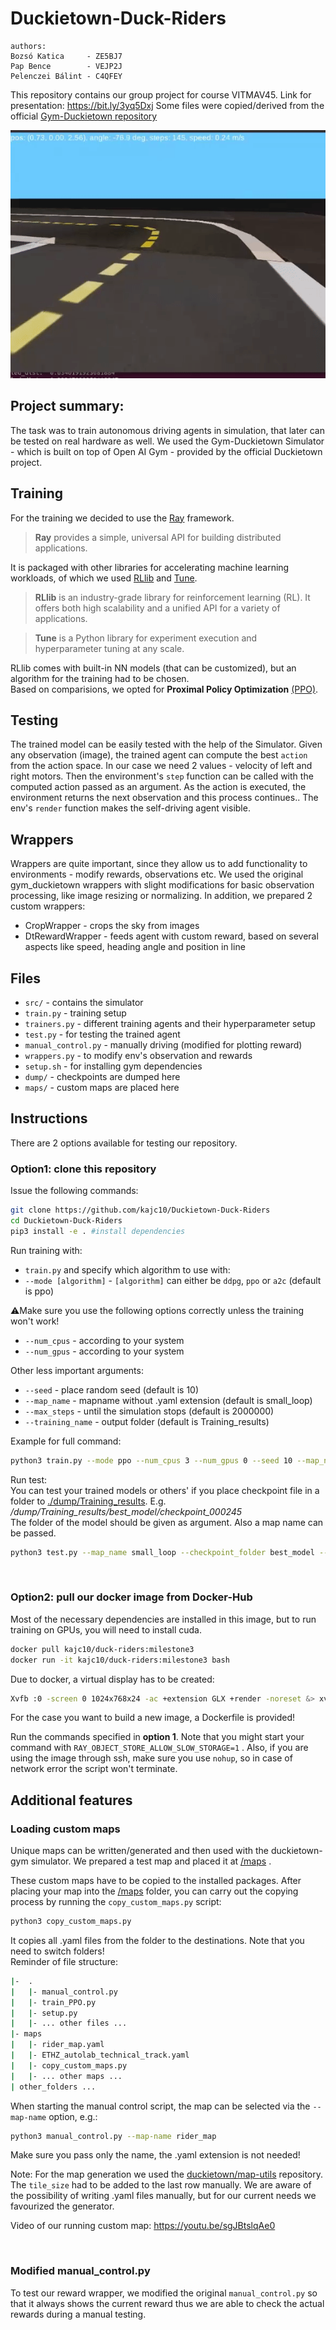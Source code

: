 # Duckietown-Duck-Riders
```
authors:
Bozsó Katica     - ZE5BJ7  
Pap Bence        - VEJP2J
Pelenczei Bálint - C4QFEY
```

This repository contains our group project for course VITMAV45.
Link for presentation: https://bit.ly/3yq5Dxj
Some files were copied/derived from the official [Gym-Duckietown repository](https://github.com/duckietown/gym-duckietown)

![Duckieee](./docs/first_try.gif)

## **Project summary:**  
The task was to train autonomous driving agents in simulation, that later can be tested on real hardware as well. We used the Gym-Duckietown Simulator - which is built on top of Open AI Gym - provided by the official Duckietown project.


## Training
For the training we decided to use the [Ray](https://docs.ray.io/en/latest/) framework.  
>**Ray** provides a simple, universal API for building distributed applications.

It is packaged with other libraries for accelerating machine learning workloads, of which we used [RLlib](https://docs.ray.io/en/latest/rllib.html) and [Tune](https://docs.ray.io/en/master/tune/index.html).

>**RLlib** is an industry-grade library for reinforcement learning (RL). It offers both high scalability and a unified API for a variety of applications.

>**Tune** is a Python library for experiment execution and hyperparameter tuning at any scale.

RLlib comes with built-in NN models (that can be customized), but an algorithm for the training had to be chosen.  
Based on comparisions, we opted for **Proximal Policy Optimization** [(PPO)](https://docs.ray.io/en/latest/rllib-algorithms.html#ppo).

## Testing
The trained model can be easily tested with the help of the Simulator. Given any observation (image), the trained agent can compute the best `action` from the action space. In our case we need 2 values - velocity of left and right motors. Then the environment's `step` function can be called with the computed action passed as an argument. As the action is executed, the environment returns the next observation and this process continues.. The env's `render` function makes the self-driving agent visible.

## Wrappers
Wrappers are quite important, since they allow us  to add functionality to environments - modify rewards, observations etc.
We used the original gym_duckietown wrappers with slight modifications for basic observation processing, like image resizing or normalizing.
In addition, we prepared 2 custom wrappers:
- CropWrapper - crops the sky from images
- DtRewardWrapper - feeds agent with custom reward, based on several aspects like speed, heading angle and position in line

## Files
- `src/`  - contains the simulator
- `train.py` - training setup
- `trainers.py` - different training agents and their hyperparameter setup
- `test.py`  - for testing the trained agent
- `manual_control.py` - manually driving (modified for plotting reward)
- `wrappers.py` - to modify env's observation and rewards
- `setup.sh`  - for installing gym dependencies
- `dump/` - checkpoints are dumped here
- `maps/` - custom maps are placed here

## Instructions
There are 2 options available for testing our repository.

### **Option1: clone this repository**  
Issue the following commands:
```bash
git clone https://github.com/kajc10/Duckietown-Duck-Riders
cd Duckietown-Duck-Riders
pip3 install -e . #install dependencies
```  

Run training with:
- `train.py` 
and specify which algorithm to use with:
- `--mode [algorithm]` - `[algorithm]` can either be `ddpg`, `ppo` or `a2c` (default is ppo)


:warning:Make sure you use the following options correctly unless the training won't work!
- `--num_cpus` - according to your system
- `--num_gpus` - according to your system  

Other less important arguments:
- `--seed` - place random seed (default is 10)
- `--map_name` -  mapname without .yaml extension (default is small_loop)
- `--max_steps` - until the simulation stops (default is 2000000)
- `--training_name` - output folder (default is Training_results)

Example for full command:
```bash
python3 train.py --mode ppo --num_cpus 3 --num_gpus 0 --seed 10 --map_name small_loop --max_steps 2000000 --training_name Training_results
```


Run test:  
You can test your trained models or others' if you place checkpoint file in a folder to [./dump/Training_results](/dump/Training_r_esults). E.g. */dump/Training_results/best_model/checkpoint_000245*  
The folder of the model should be given as argument.
Also a map name can be passed.
```bash
python3 test.py --map_name small_loop --checkpoint_folder best_model --mode ppo
```

<br>

### **Option2: pull our docker image from Docker-Hub**  
Most of the necessary dependencies are installed in this image,
but to run training on GPUs, you will need to install cuda.
```bash
docker pull kajc10/duck-riders:milestone3
docker run -it kajc10/duck-riders:milestone3 bash
```
Due to docker, a virtual display has to be created:
```bash
Xvfb :0 -screen 0 1024x768x24 -ac +extension GLX +render -noreset &> xvfb.log & export DISPLAY=:0
```

For the case you want to build a new image, a Dockerfile is provided!

Run the commands specified in **option 1**.
Note that you might start your command with `RAY_OBJECT_STORE_ALLOW_SLOW_STORAGE=1` . Also, if you are using the image through ssh, make sure you use `nohup`, so in case of network error the script won't terminate.

## Additional features
### **Loading custom maps**  

Unique maps can be written/generated and then used with the duckietown-gym simulator.
We prepared a test map and placed it at [/maps](/maps) .

These custom maps have to be copied to the installed packages. 
After placing your map into the [/maps](/maps) folder, you can carry out the copying process by running the `copy_custom_maps.py` script:
```bash
python3 copy_custom_maps.py
```
 It copies all .yaml files from the folder to the destinations. Note that you need to switch folders! <br>Reminder of file structure:
 ```bash
|-  .
|   |- manual_control.py
|   |- train_PPO.py
|   |- setup.py
|   |- ... other files ...
|- maps
|   |- rider_map.yaml
|   |- ETHZ_autolab_technical_track.yaml
|   |- copy_custom_maps.py
|   |- ... other maps ...
| other_folders ...

 ```

When starting the manual control script, the map can be selected via the `--map-name` option, e.g.:
```bash
python3 manual_control.py --map-name rider_map
```
Make sure you pass only the name, the .yaml extension is not needed!

Note: For the map generation we used the [duckietown/map-utils](https://github.com/duckietown/map-utils) repository. The `tile_size` had to be added to the last row manually. We are aware of the possibility of writing .yaml files manually, but for our current needs we favourized the generator.

Video of our running custom map: https://youtu.be/sgJBtslqAe0

<br>

### **Modified manual_control.py**   
To test our reward wrapper, we modified the original `manual_control.py` so that it always shows the current reward thus we are able to check the actual rewards during a manual testing.
